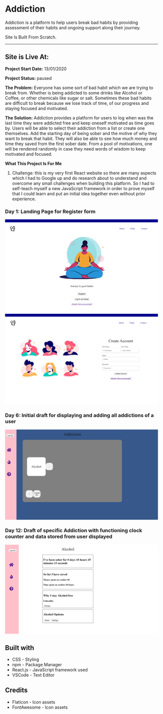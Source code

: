 # Addiction
Addiction is a platform to help users break bad habits by providing assessment of their habits and ongoing support along their journey.

Site Is Built From Scratch.

***

## Site is Live At:

**Project Start Date:** 13/01/2020

**Project Status:** paused

**The Problem:** Everyone has some sort of bad habit which we are trying to break from. Whether is being addicted to some drinks like Alcohol or Coffee, or other chemicals like sugar or salt. Sometimes these bad habits are difficult to break because we lose track of time, of our progress and staying focused and motivated.

**The Solution:** Addiction provides a platform for users to log when was the last time they were addicted free and keep oneself motivated as time goes by. Users will be able to select their addiction from a list or create one themselves. Add the starting day of being sober and the motive of why they want to break that habit. They will also be able to see how much money and time they saved from the first sober date. From a pool of motivations, one will be rendered randomly in case they need words of wisdom to keep motivated and focused.

**What This Project Is For Me**
1) Challenge: this is my very first React website so there are many aspects which I had to Google up and do research about to understand and overcome any small challenges when building this platform. So I had to self-teach myself a new JavaScript framework in order to prove myself that I could learn and put an initial idea together even without prior experience.

### Day 1: Landing Page for Register form
<img src="img/pic1.png">
<img src="img/pic2.png">

### Day 6: Initial draft for displaying and adding all addictions of a user
<img src="img/pic3.png">

### Day 12: Draft of specific Addiction with functioning clock counter and data stored from user displayed
<img src="img/pic4.png">



## Built with
* CSS - Styling
* npm - Package Manager
* React.js - JavaScript framework used
* VSCode - Text Editor

## Credits
* Flaticon - Icon assets
* FontAwesome - Icon assets

